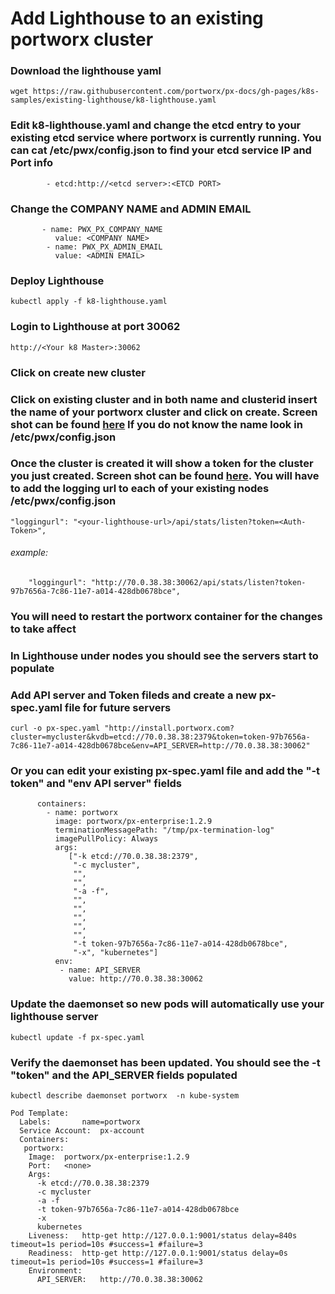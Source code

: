 # Add Lighthouse to an existing portworx cluster

### Download the lighthouse yaml
```
wget https://raw.githubusercontent.com/portworx/px-docs/gh-pages/k8s-samples/existing-lighthouse/k8-lighthouse.yaml
```
### Edit k8-lighthouse.yaml and change the etcd entry to your existing etcd service where portworx is currently running.  You can cat /etc/pwx/config.json to find your etcd service IP and Port info
```
        - etcd:http://<etcd server>:<ETCD PORT>
```
### Change the COMPANY NAME and ADMIN EMAIL 
```
       - name: PWX_PX_COMPANY_NAME
          value: <COMPANY NAME>
        - name: PWX_PX_ADMIN_EMAIL
          value: <ADMIN EMAIL>
```
### Deploy Lighthouse 
```
kubectl apply -f k8-lighthouse.yaml
```
### Login to Lighthouse at port 30062 
```
http://<Your k8 Master>:30062
```
### Click on create new cluster

### Click on existing cluster and in both name and clusterid insert the name of your portworx cluster and click on create. Screen shot can be found [here](https://github.com/portworx/px-docs/blob/gh-pages/k8s-samples/existing-lighthouse/new-cluster.png)   If you do not know the name look in /etc/pwx/config.json 
### Once the cluster is created it will show a token for the cluster you just created. Screen shot can be found [here](https://github.com/portworx/px-docs/blob/gh-pages/k8s-samples/existing-lighthouse/authtoken.png).  You will have to add the logging url to each of your existing nodes /etc/pwx/config.json
```
"loggingurl": "<your-lighthouse-url>/api/stats/listen?token=<Auth-Token>",
```
###### example:
```
    "loggingurl": "http://70.0.38.38:30062/api/stats/listen?token-97b7656a-7c86-11e7-a014-428db0678bce",
```    
### You will need to restart the portworx container for the changes to take affect

### In Lighthouse under nodes you should see the servers start to populate


### Add API server and Token fileds and create a new px-spec.yaml file for future servers

```
curl -o px-spec.yaml "http://install.portworx.com?cluster=mycluster&kvdb=etcd://70.0.38.38:2379&token=token-97b7656a-7c86-11e7-a014-428db0678bce&env=API_SERVER=http://70.0.38.38:30062"
```
### Or you can edit your existing px-spec.yaml file and add the "-t token" and "env API server" fields 

```
      containers:
        - name: portworx
          image: portworx/px-enterprise:1.2.9
          terminationMessagePath: "/tmp/px-termination-log"
          imagePullPolicy: Always
          args:
             ["-k etcd://70.0.38.38:2379",
              "-c mycluster",
              "",
              "",
              "-a -f",
              "",
              "",
              "",
              "",
              "",
              "-t token-97b7656a-7c86-11e7-a014-428db0678bce",
              "-x", "kubernetes"]
          env:
           - name: API_SERVER
             value: http://70.0.38.38:30062
```             
### Update the daemonset so new pods will automatically use your lighthouse server

```
kubectl update -f px-spec.yaml            
```

### Verify the daemonset has been updated.  You should see the -t "token" and the API_SERVER fields populated

```
kubectl describe daemonset portworx  -n kube-system
```

```
Pod Template:
  Labels:		name=portworx
  Service Account:	px-account
  Containers:
   portworx:
    Image:	portworx/px-enterprise:1.2.9
    Port:	<none>
    Args:
      -k etcd://70.0.38.38:2379
      -c mycluster
      -a -f
      -t token-97b7656a-7c86-11e7-a014-428db0678bce
      -x
      kubernetes
    Liveness:	http-get http://127.0.0.1:9001/status delay=840s timeout=1s period=10s #success=1 #failure=3
    Readiness:	http-get http://127.0.0.1:9001/status delay=0s timeout=1s period=10s #success=1 #failure=3
    Environment:
      API_SERVER:	http://70.0.38.38:30062
```
